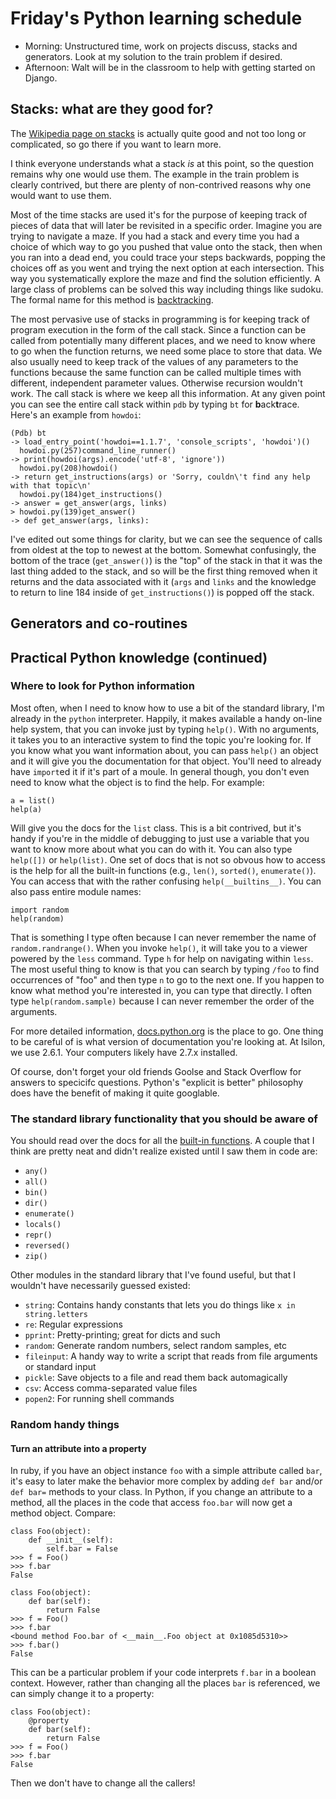 # Friday's Python learning schedule

* Morning: Unstructured time, work on projects discuss, stacks and generators. Look at my solution to the train problem if desired.
* Afternoon: Walt will be in the classroom to help with getting started on Django.

## Stacks: what are they good for?

The [Wikipedia page on stacks](http://en.wikipedia.org/wiki/Stack_%28abstract_data_type%29) is actually quite good and not too long or complicated, so go there if you want to learn more.

I think everyone understands what a stack _is_ at this point, so the question remains why one would use them. The example in the train problem is clearly contrived, but there are plenty of non-contrived reasons why one would want to use them.

Most of the time stacks are used it's for the purpose of keeping track of pieces of data that will later be revisited in a specific order. Imagine you are trying to navigate a maze. If you had a stack and every time you had a choice of which way to go you pushed that value onto the stack, then when you ran into a dead end, you could trace your steps backwards, popping the choices off as you went and trying the next option at each intersection. This way you systematically explore the maze and find the solution efficiently. A large class of problems can be solved this way including things like sudoku. The formal name for this method is [backtracking](http://en.wikipedia.org/wiki/Backtracking).

The most pervasive use of stacks in programming is for keeping track of program execution in the form of the call stack. Since a function can be called from potentially many different places, and we need to know where to go when the function returns, we need some place to store that data. We also usually need to keep track of the values of any parameters to the functions because the same function can be called multiple times with different, independent parameter values. Otherwise recursion wouldn't work. The call stack is where we keep all this information. At any given point you can see the entire call stack within `pdb` by typing `bt` for **b**ack**t**race. Here's an example from `howdoi`:

    (Pdb) bt
    -> load_entry_point('howdoi==1.1.7', 'console_scripts', 'howdoi')()
      howdoi.py(257)command_line_runner()
    -> print(howdoi(args).encode('utf-8', 'ignore'))
      howdoi.py(208)howdoi()
    -> return get_instructions(args) or 'Sorry, couldn\'t find any help with that topic\n'
      howdoi.py(184)get_instructions()
    -> answer = get_answer(args, links)
    > howdoi.py(139)get_answer()
    -> def get_answer(args, links):

I've edited out some things for clarity, but we can see the sequence of calls from oldest at the top to newest at the bottom. Somewhat confusingly, the bottom of the trace (`get_answer()`) is the "top" of the stack in that it was the last thing added to the stack, and so will be the first thing removed when it returns and the data associated with it (`args` and `links` and the knowledge to return to line 184 inside of `get_instructions()`) is popped off the stack.

## Generators and co-routines

## Practical Python knowledge (continued)

### Where to look for Python information

Most often, when I need to know how to use a bit of the standard library, I'm already in the `python` interpreter. Happily, it makes available a handy on-line help system, that you can invoke just by typing `help()`. With no arguments, it takes you to an interactive system to find the topic you're looking for. If you know what you want information about, you can pass `help()` an object and it will give you the documentation for that object. You'll need to already have `import`ed it if it's part of a moule. In general though, you don't even need to know what the object is to find the help. For example:

    a = list()
    help(a)
  
Will give you the docs for the `list` class. This is a bit contrived, but it's handy if you're in the middle of debugging to just use a variable that you want to know more about what you can do with it. You can also type `help([])` or `help(list)`. One set of docs that is not so obvous how to access is the help for all the built-in functions (e.g., `len()`, `sorted()`, `enumerate()`). You can access that with the rather confusing `help(__builtins__)`. You can also pass entire module names:

    import random
    help(random)

That is something I type often because I can never remember the name of `random.randrange()`. When you invoke `help()`, it will take you to a viewer powered by the `less` command. Type `h` for help on navigating within `less`. The most useful thing to know is that you can search by typing `/foo` to find occurrences of "foo" and then type `n` to go to the next one. If you happen to know what method you're interested in, you can type that directly. I often type `help(random.sample)` because I can never remember the order of the arguments.

For more detailed information, [docs.python.org](https://docs.python.org) is the place to go. One thing to be careful of is what version of documentation you're looking at. At Isilon, we use 2.6.1. Your computers likely have 2.7.x installed.

Of course, don't forget your old friends Goolse and Stack Overflow for answers to specicifc questions. Python's "explicit is better" philosophy does have the benefit of making it quite googlable.

### The standard library functionality that you should be aware of

You should read over the docs for all the [built-in functions](https://docs.python.org/2/library/functions.html#help). A couple that I think are pretty neat and didn't realize existed until I saw them in code are:

* `any()`
* `all()`
* `bin()`
* `dir()`
* `enumerate()`
* `locals()`
* `repr()`
* `reversed()`
* `zip()`

Other modules in the standard library that I've found useful, but that I wouldn't have necessarily guessed existed:

* `string`: Contains handy constants that lets you do things like `x in string.letters`
* `re`: Regular expressions
* `pprint`: Pretty-printing; great for dicts and such
* `random`: Generate random numbers, select random samples, etc
* `fileinput`: A handy way to write a script that reads from file arguments or standard input
* `pickle`: Save objects to a file and read them back automagically
* `csv`: Access comma-separated value files
* `popen2`: For running shell commands

### Random handy things

#### Turn an attribute into a property

In ruby, if you have an object instance `foo` with a simple attribute called `bar`, it's easy to later make the behavior more complex by adding `def bar` and/or `def bar=` methods to your class. In Python, if you change an attribute to a method, all the places in the code that access `foo.bar` will now get a method object. Compare:

    class Foo(object):
        def __init__(self):
            self.bar = False
    >>> f = Foo()
    >>> f.bar
    False

    class Foo(object):
        def bar(self):
            return False
    >>> f = Foo()
    >>> f.bar
    <bound method Foo.bar of <__main__.Foo object at 0x1085d5310>>
    >>> f.bar()
    False

This can be a particular problem if your code interprets `f.bar` in a boolean context. However, rather than changing all the places `bar` is referenced, we can simply change it to a property:

    class Foo(object):
        @property
        def bar(self):
            return False
    >>> f = Foo()
    >>> f.bar
    False

Then we don't have to change all the callers!
